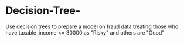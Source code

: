 # Decision-Tree-
Use decision trees to prepare a model on fraud data  treating those who have taxable_income &lt;= 30000 as "Risky" and others are "Good"
